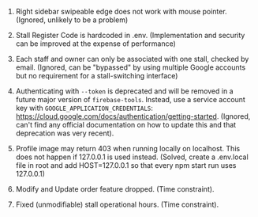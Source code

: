 1. Right sidebar swipeable edge does not work with mouse pointer. (Ignored, unlikely to be a problem)

2. Stall Register Code is hardcoded in .env. (Implementation and security can be improved at the expense of performance)

3. Each staff and owner can only be associated with one stall, checked by email. (Ignored, can be "bypassed" by using multiple Google accounts but no requirement for a stall-switching interface)

4. Authenticating with `--token` is deprecated and will be removed in a future major version of `firebase-tools`. Instead, use a service account key with `GOOGLE_APPLICATION_CREDENTIALS`: https://cloud.google.com/docs/authentication/getting-started. (Ignored, can't find any official documentation on how to update this and that deprecation was very recent).

5. Profile image may return 403 when running locally on localhost. This does not happen if 127.0.0.1 is used instead. (Solved, create a .env.local file in root and add HOST=127.0.0.1 so that every npm start run uses 127.0.0.1)

6. Modify and Update order feature dropped. (Time constraint).

7. Fixed (unmodifiable) stall operational hours. (Time constraint).
